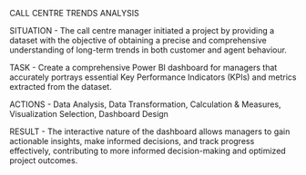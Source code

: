 CALL CENTRE TRENDS ANALYSIS 

SITUATION - The call centre manager initiated a project by providing a dataset with the objective of obtaining a precise and 
              comprehensive understanding of long-term trends in both customer and agent behaviour. 

TASK -  Create a comprehensive Power BI dashboard for managers that accurately portrays essential Key Performance Indicators (KPIs) and 
        metrics extracted from the dataset.

ACTIONS -  Data Analysis,
           Data Transformation,
           Calculation & Measures,
           Visualization Selection,
           Dashboard Design

RESULT -  The interactive nature of the dashboard allows managers to gain actionable insights, make informed decisions, and track 
          progress effectively, contributing to more informed decision-making and optimized project outcomes.
